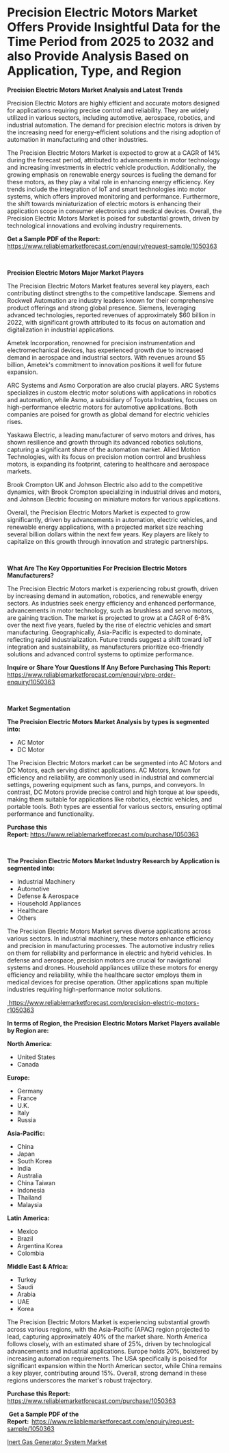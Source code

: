 <p><h1>Precision Electric Motors Market Offers Provide Insightful Data for the Time Period from 2025 to 2032 and also Provide Analysis Based on Application, Type, and Region</h1></p><p><strong>Precision Electric Motors Market Analysis and Latest Trends</strong></p>
<p><p>Precision Electric Motors are highly efficient and accurate motors designed for applications requiring precise control and reliability. They are widely utilized in various sectors, including automotive, aerospace, robotics, and industrial automation. The demand for precision electric motors is driven by the increasing need for energy-efficient solutions and the rising adoption of automation in manufacturing and other industries.</p><p>The Precision Electric Motors Market is expected to grow at a CAGR of 14% during the forecast period, attributed to advancements in motor technology and increasing investments in electric vehicle production. Additionally, the growing emphasis on renewable energy sources is fueling the demand for these motors, as they play a vital role in enhancing energy efficiency. Key trends include the integration of IoT and smart technologies into motor systems, which offers improved monitoring and performance. Furthermore, the shift towards miniaturization of electric motors is enhancing their application scope in consumer electronics and medical devices. Overall, the Precision Electric Motors Market is poised for substantial growth, driven by technological innovations and evolving industry requirements.</p></p>
<p><strong>Get a Sample PDF of the Report:&nbsp;</strong> <a href="https://www.reliablemarketforecast.com/enquiry/request-sample/1050363?utm_campaign=1890&utm_medium=2&utm_source=Github&utm_content=ia&utm_term=16022025&utm_id=precision-electric-motors">https://www.reliablemarketforecast.com/enquiry/request-sample/1050363</a></p>
<p>&nbsp;</p>
<p><strong>Precision Electric Motors Major Market Players</strong></p>
<p><p>The Precision Electric Motors Market features several key players, each contributing distinct strengths to the competitive landscape. Siemens and Rockwell Automation are industry leaders known for their comprehensive product offerings and strong global presence. Siemens, leveraging advanced technologies, reported revenues of approximately $60 billion in 2022, with significant growth attributed to its focus on automation and digitalization in industrial applications.</p><p>Ametek Incorporation, renowned for precision instrumentation and electromechanical devices, has experienced growth due to increased demand in aerospace and industrial sectors. With revenues around $5 billion, Ametek's commitment to innovation positions it well for future expansion.</p><p>ARC Systems and Asmo Corporation are also crucial players. ARC Systems specializes in custom electric motor solutions with applications in robotics and automation, while Asmo, a subsidiary of Toyota Industries, focuses on high-performance electric motors for automotive applications. Both companies are poised for growth as global demand for electric vehicles rises.</p><p>Yaskawa Electric, a leading manufacturer of servo motors and drives, has shown resilience and growth through its advanced robotics solutions, capturing a significant share of the automation market. Allied Motion Technologies, with its focus on precision motion control and brushless motors, is expanding its footprint, catering to healthcare and aerospace markets.</p><p>Brook Crompton UK and Johnson Electric also add to the competitive dynamics, with Brook Crompton specializing in industrial drives and motors, and Johnson Electric focusing on miniature motors for various applications.</p><p>Overall, the Precision Electric Motors Market is expected to grow significantly, driven by advancements in automation, electric vehicles, and renewable energy applications, with a projected market size reaching several billion dollars within the next few years. Key players are likely to capitalize on this growth through innovation and strategic partnerships.</p></p>
<p>&nbsp;</p>
<p><strong>What Are The Key Opportunities For Precision Electric Motors Manufacturers?</strong></p>
<p><p>The Precision Electric Motors market is experiencing robust growth, driven by increasing demand in automation, robotics, and renewable energy sectors. As industries seek energy efficiency and enhanced performance, advancements in motor technology, such as brushless and servo motors, are gaining traction. The market is projected to grow at a CAGR of 6-8% over the next five years, fueled by the rise of electric vehicles and smart manufacturing. Geographically, Asia-Pacific is expected to dominate, reflecting rapid industrialization. Future trends suggest a shift toward IoT integration and sustainability, as manufacturers prioritize eco-friendly solutions and advanced control systems to optimize performance.</p></p>
<p><strong>Inquire or Share Your Questions If Any Before Purchasing This Report:</strong> <a href="https://www.reliablemarketforecast.com/enquiry/pre-order-enquiry/1050363?utm_campaign=1890&utm_medium=2&utm_source=Github&utm_content=ia&utm_term=16022025&utm_id=precision-electric-motors">https://www.reliablemarketforecast.com/enquiry/pre-order-enquiry/1050363</a></p>
<p>&nbsp;</p>
<p><strong>Market Segmentation</strong></p>
<p><strong>The Precision Electric Motors Market Analysis by types is segmented into:</strong></p>
<p><ul><li>AC Motor</li><li>DC Motor</li></ul></p>
<p><p>The Precision Electric Motors market can be segmented into AC Motors and DC Motors, each serving distinct applications. AC Motors, known for efficiency and reliability, are commonly used in industrial and commercial settings, powering equipment such as fans, pumps, and conveyors. In contrast, DC Motors provide precise control and high torque at low speeds, making them suitable for applications like robotics, electric vehicles, and portable tools. Both types are essential for various sectors, ensuring optimal performance and functionality.</p></p>
<p><strong>Purchase this Report:&nbsp;</strong><a href="https://www.reliablemarketforecast.com/purchase/1050363?utm_campaign=1890&utm_medium=2&utm_source=Github&utm_content=ia&utm_term=16022025&utm_id=precision-electric-motors">https://www.reliablemarketforecast.com/purchase/1050363</a></p>
<p>&nbsp;</p>
<p><strong>The Precision Electric Motors Market Industry Research by Application is segmented into:</strong></p>
<p><ul><li>Industrial Machinery</li><li>Automotive</li><li>Defense & Aerospace</li><li>Household Appliances</li><li>Healthcare</li><li>Others</li></ul></p>
<p><p>The Precision Electric Motors Market serves diverse applications across various sectors. In industrial machinery, these motors enhance efficiency and precision in manufacturing processes. The automotive industry relies on them for reliability and performance in electric and hybrid vehicles. In defense and aerospace, precision motors are crucial for navigational systems and drones. Household appliances utilize these motors for energy efficiency and reliability, while the healthcare sector employs them in medical devices for precise operation. Other applications span multiple industries requiring high-performance motor solutions.</p></p>
<p><a href="https://www.reliablemarketforecast.com/precision-electric-motors-r1050363?utm_campaign=1890&utm_medium=2&utm_source=Github&utm_content=ia&utm_term=16022025&utm_id=precision-electric-motors">&nbsp;https://www.reliablemarketforecast.com/precision-electric-motors-r1050363</a></p>
<p><strong>In terms of Region, the Precision Electric Motors Market Players available by Region are:</strong></p>
<p>
    <p> <strong> North America: </strong>
        <ul>
            <li>United States</li>
            <li>Canada</li>
        </ul>
        </p> 
    <p> <strong> Europe: </strong>
        <ul>
            <li>Germany</li>
            <li>France</li>
            <li>U.K.</li>
            <li>Italy</li>
            <li>Russia</li>
        </ul>
        </p> 
    <p> <strong> Asia-Pacific: </strong>
        <ul>
            <li>China</li>
            <li>Japan</li>
            <li>South Korea</li>
            <li>India</li>
            <li>Australia</li>
            <li>China Taiwan</li>
            <li>Indonesia</li>
            <li>Thailand</li>
            <li>Malaysia</li>
        </ul>
        </p> 
    <p> <strong> Latin America: </strong>
        <ul>
            <li>Mexico</li>
            <li>Brazil</li>
            <li>Argentina Korea</li>
            <li>Colombia</li>
        </ul>
        </p> 
    <p> <strong> Middle East & Africa: </strong>
        <ul>
            <li>Turkey</li>
            <li>Saudi</li>
            <li>Arabia</li>
            <li>UAE</li>
            <li>Korea</li>
        </ul>
    </p>
    </p>
<p><p>The Precision Electric Motors Market is experiencing substantial growth across various regions, with the Asia-Pacific (APAC) region projected to lead, capturing approximately 40% of the market share. North America follows closely, with an estimated share of 25%, driven by technological advancements and industrial applications. Europe holds 20%, bolstered by increasing automation requirements. The USA specifically is poised for significant expansion within the North American sector, while China remains a key player, contributing around 15%. Overall, strong demand in these regions underscores the market's robust trajectory.</p></p>
<p><strong>Purchase this Report: </strong><a href="https://www.reliablemarketforecast.com/purchase/1050363?utm_campaign=1890&utm_medium=2&utm_source=Github&utm_content=ia&utm_term=16022025&utm_id=precision-electric-motors">https://www.reliablemarketforecast.com/purchase/1050363</a></p>
<p>&nbsp;<strong>Get a Sample PDF of the Report:&nbsp;&nbsp;</strong><a href="https://www.reliablemarketforecast.com/enquiry/request-sample/1050363?utm_campaign=1890&utm_medium=2&utm_source=Github&utm_content=ia&utm_term=16022025&utm_id=precision-electric-motors">https://www.reliablemarketforecast.com/enquiry/request-sample/1050363</a></p>
<p><strong></strong></p>
<p><p><a href="https://github.com/lylyparadise/Market-Research-Report-List-6/blob/main/inert-gas-generator-system-market.md?utm_campaign=1890&utm_medium=2&utm_source=Github&utm_content=ia&utm_term=16022025&utm_id=precision-electric-motors">Inert Gas Generator System Market</a></p></p>